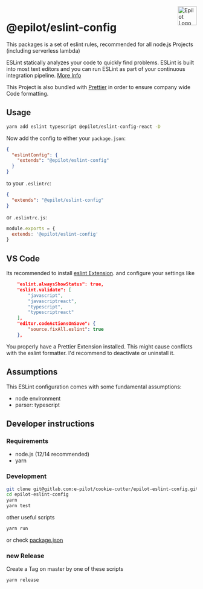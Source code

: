 <a href="https://epilot.cloud">
  <img src=".github/epilot_logo.svg" alt="Epilot Logo" title="Epilot" align="right" height="50" />
</a>

# @epilot/eslint-config

This packages is a set of eslint rules, recommended for all node.js Projects (including serverless lambda)

ESLint statically analyzes your code to quickly find problems. ESLint is built into most text editors and you can run ESLint as part of your continuous integration pipeline. [More Info](https://eslint.org)

This Project is also bundled with [Prettier](https://prettier.io/) in order to ensure company wide Code formatting.

## Usage

```bash
yarn add eslint typescript @epilot/eslint-config-react -D
```

Now add the config to either your `package.json`:

```json
{
  "eslintConfig": {
    "extends": "@epilot/eslint-config"
  }
}
```

to your `.eslintrc`:

```json
{
  "extends": "@epilot/eslint-config"
}
```

or `.eslintrc.js`:

```js
module.exports = {
  extends: '@epilot/eslint-config'
}
```

## VS Code

Its recommended to install [eslint Extension](https://marketplace.visualstudio.com/items?itemName=dbaeumer.vscode-eslint). and configure your settings like

```json
    "eslint.alwaysShowStatus": true,
    "eslint.validate": [
        "javascript",
        "javascriptreact",
        "typescript",
        "typescriptreact"
    ],
    "editor.codeActionsOnSave": {
        "source.fixAll.eslint": true
    },

```

You properly have a Prettier Extension installed. This might cause conflicts with the eslint formatter. I'd recommend to deactivate or uninstall it.

## Assumptions

This ESLint configuration comes with some fundamental assumptions:

- node environment
- parser: typescript

## Developer instructions

### Requirements

- node.js (12/14 recommended)
- yarn

### Development

```bash
git clone git@gitlab.com:e-pilot/cookie-cutter/epilot-eslint-config.git
cd epilot-eslint-config
yarn
yarn test
```

other useful scripts

```bash
yarn run
```

or check [package.json](/package.json)

### new Release

Create a Tag on master by one of these scripts

```bash
yarn release
```

